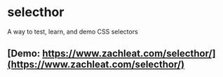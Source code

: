 # selecthor
A way to test, learn, and demo CSS selectors

## [Demo: https://www.zachleat.com/selecthor/](https://www.zachleat.com/selecthor/)